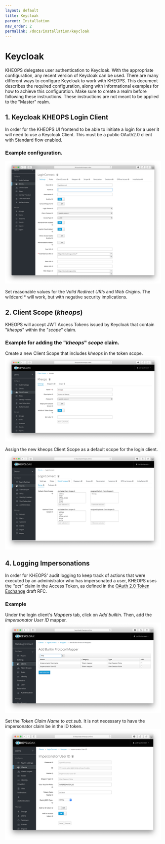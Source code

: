 ```yaml
---
layout: default
title: Keycloak
parent: Installation
nav_order: 2
permalink: /docs/installation/keycloak
---
```


# Keycloak

KHEOPS delegates user authentication to Keycloak. With the appropriate configuration, any recent version of Keycloak can be used. There are many different ways to configure Keycloak to work with KHEOPS. This document describes the required configuration, along with informational examples for how to achieve this configuration. Make sure to create a realm before following these instructions. These instructions are not meant to be applied to the "Master" realm.

## 1. Keycloak KHEOPS Login Client

In order for the KHEOPS UI frontend to be able to initiate a login for a user it will need to use a Keycloak Client. This must be a public OAuth2.0 client with Standard flow enabled.


### Example configuration.
![New Client](/img/keycloak_kheops_login_client.png)

Set reasonable values for the *Valid Redirect URIs* and *Web Origins*. The wildcard * will work, but with negative security implications. 

## 2. Client Scope (*kheops*)

KHEOPS will accept JWT Access Tokens issued by Keycloak that contain "*kheops*" within the "*scope*" claim.

### Example for adding the "*kheops*" *scope* claim.

Create a new Client Scope that includes *kheops* in the token scope.
![New Scope Claim](/img/keycloak_kheops_client_scope.png)

Assign the new kheops Client Scope as a default scope for the login client.
![Add Scope Claim](/img/keycloak_kheops_add_scope.png)

## 4. Logging Impersonations

In order for KHEOPS' audit logging to keep track of actions that were executed by an administrator who has impersonated a user, KHEOPS uses the *"act"* claim in the Access Token, as defined in the [OAuth 2.0 Token Exchange](https://tools.ietf.org/html/draft-ietf-oauth-token-exchange-19#section-4.1) draft RFC.

### Example

Under the login client's *Mappers* tab, click on *Add builtin*. Then, add the *Impersonator User ID* mapper.
![Add Impersonator Mapper](/img/keycloak_kheops_impersonator_builtin.png)

Set the *Token Claim Name* to *act.sub*. It is not necessary to have the impersonator claim be in the ID token.
![Configure Impersonator Mapper](/img/keycloak_kheops_impersonator_mapper.png)


